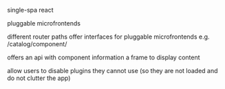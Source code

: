 single-spa
react

pluggable microfrontends

different router paths offer interfaces for pluggable microfrontends
e.g. /catalog/component/<id>

offers an api with component information
a frame to display content

allow users to disable plugins they cannot use (so they are not loaded and do not clutter the app)
